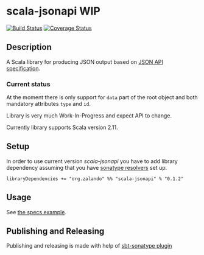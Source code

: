 # scala-jsonapi WIP

[![Build Status](https://travis-ci.org/zalando/scala-jsonapi.svg)](https://travis-ci.org/zalando/scala-jsonapi)
[![Coverage Status](https://coveralls.io/repos/zalando/scala-jsonapi/badge.svg?branch=master&service=github)](https://coveralls.io/github/zalando/scala-jsonapi?branch=master)

## Description

A Scala library for producing JSON output based on [JSON API specification](http://jsonapi.org/). 

### Current status

At the moment there is only support for `data` part of the root object and both mandatory attributes `type` and `id`.

Library is very much Work-In-Progress and expect API to change.

Currently library supports Scala version 2.11.

## Setup

In order to use current version _scala-jsonapi_ you have to add library dependency assuming that you have [sonatype resolvers](http://www.scala-sbt.org/0.13/docs/Resolvers.html#Maven) set up.

    libraryDependencies += "org.zalando" %% "scala-jsonapi" % "0.1.2"

## Usage

See [the specs example](src/test/scala/org/zalando/jsonapi/json/JsonapiJsonFormatSpec.scala).

## Publishing and Releasing

Publishing and releasing is made with help of [sbt-sonatype plugin](https://github.com/xerial/sbt-sonatype)